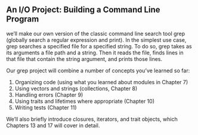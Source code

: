 ## An I/O Project: Building a Command Line Program

we’ll make our own version of the classic command line search tool grep (globally search a regular expression and print). In the simplest use case, grep searches a specified file for a specified string. To do so, grep takes as its arguments a file path and a string. Then it reads the file, finds lines in that file that contain the string argument, and prints those lines.

Our grep project will combine a number of concepts you’ve learned so far:

1. Organizing code (using what you learned about modules in Chapter 7)
2. Using vectors and strings (collections, Chapter 8)
3. Handling errors (Chapter 9)
4. Using traits and lifetimes where appropriate (Chapter 10)
5. Writing tests (Chapter 11)

We’ll also briefly introduce closures, iterators, and trait objects, which Chapters 13 and 17 will cover in detail.
